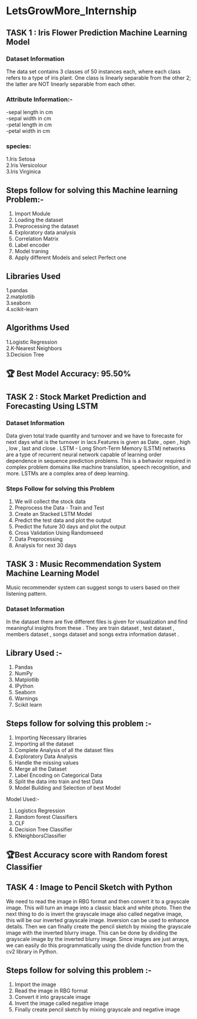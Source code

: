 # LetsGrowMore_Internship
## TASK 1 : Iris Flower Prediction Machine Learning Model
### Dataset Information
The data set contains 3 classes of 50 instances each, where each class refers to a type of iris plant. One class is linearly separable from the other 2; the latter are NOT linearly separable from each other.

### Attribute Information:-
-sepal length in cm<br>
-sepal width in cm<br>
-petal length in cm<br>
-petal width in cm<br>
### species: 
1.Iris Setosa<br>
2.Iris Versicolour <br>
3.Iris Virginica<br>
## Steps follow for solving this Machine learning Problem:-
1. Import Module 
2. Loading the dataset
3. Preprocessing the dataset 
4. Exploratory data analysis 
5. Correlation Matrix
6. Label encoder
7. Model traning 
8. Apply different Models and select Perfect one
## Libraries Used
1.pandas<br>
2.matplotlib<br>
3.seaborn<br>
4.scikit-learn<br>
## Algorithms Used
1.Logistic Regression<br>
2.K-Nearest Neighbors<br>
3.Decision Tree<br>
## 🏆 Best Model Accuracy: 95.50%<br>

## TASK 2 : Stock Market Prediction and Forecasting Using LSTM
### Dataset Information
Data given total trade quantity and turnover and we have to forecaste for next days what is the turnover in lacs.Features is given as Date , open , high , low , last and close . 
LSTM - Long Short-Term Memory (LSTM) networks are a type of recurrent neural network capable of learning order dependence in sequence prediction problems. This is a behavior required in complex problem domains like machine translation, speech recognition, and more. LSTMs are a complex area of deep learning.

### Steps Follow for solving this Problem 
1. We will collect the stock data
2. Preprocess the Data - Train and Test
3. Create an Stacked LSTM Model 
4. Predict the test data and plot the output
5. Predict the future 30 days and plot the output 
6. Cross Validation Using Randomseed
7. Data Preprocessing 
8. Analysis for next 30 days 

## TASK 3 : Music Recommendation System Machine Learning Model
Music recommender system can suggest songs to users based on their listening pattern.

### Dataset Information
In the dataset there are five different files is given for visualization and find meaningful insights from these . They are train dataset , test dataset , members dataset , songs dataset and songs extra information dataset . 

## Library Used :- 
1. Pandas
2. NumPy
3. Matplotlib 
4. IPython
5. Seaborn 
6. Warnings
7. Scikit learn

## Steps follow for solving this problem :-
1. Importing Necessary libraries 
2. Importing all the dataset 
3. Complete Analysis of all the dataset files 
4. Exploratory Data Analysis 
5. Handle the missing values
6. Merge all the Dataset
7. Label Encoding on Categorical Data
8. Split the data into train and test Data
9. Model Building and Selection of best Model

Model Used:-
1. Logistics Regression
2. Random forest Classifiers 
3. CLF
4. Decision Tree Classifier 
5. KNeighborsClassifier

## 🏆Best Accuracy score with Random forest Classifier

## TASK 4 : Image to Pencil Sketch with Python

We need to read the image in RBG format and then convert it to a grayscale image. This will turn an image into a classic black and white photo. Then the next thing to do is invert the grayscale image also called negative image, this will be our inverted grayscale image. Inversion can be used to enhance details. Then we can finally create the pencil sketch by mixing the grayscale image with the inverted blurry image. This can be done by dividing the grayscale image by the inverted blurry image. Since images are just arrays, we can easily do this programmatically using the divide function from the cv2 library in Python.

## Steps follow for solving this problem :- 
1. Import the image
2. Read the image in RBG format
3. Convert it into grayscale image
4. Invert the image called negative image 
5. Finally create pencil sketch by mixing grayscale and negative image
